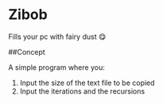 # Zibob
Fills your pc with fairy dust 😋

##Concept

A simple program where you:

1. Input the size of the text file to be copied
2. Input the iterations and the recursions
